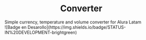 <h1 align="center"> Converter </h1>
Simple currency, temperature and volume converter for Alura Latam
<br>
![Badge en Desarollo](https://img.shields.io/badge/STATUS-IN%20DEVELOPMENT-brightgreen)
